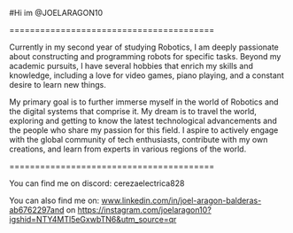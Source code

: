 #Hi im @JOELARAGON10

========================================

Currently in my second year of studying Robotics, I am deeply passionate about constructing and programming robots for specific tasks. Beyond my academic pursuits, I have several hobbies that enrich my skills and knowledge, including a love for video games, piano playing, and a constant desire to learn new things.

My primary goal is to further immerse myself in the world of Robotics and the digital systems that comprise it. My dream is to travel the world, exploring and getting to know the latest technological advancements and the people who share my passion for this field. I aspire to actively engage with the global community of tech enthusiasts, contribute with my own creations, and learn from experts in various regions of the world.

========================================

You can find me on discord: cerezaelectrica828

You can also find me on:  www.linkedin.com/in/joel-aragon-balderas-ab6762297and on https://instagram.com/joelaragon10?igshid=NTY4MTl5eGxwbTN6&utm_source=qr





<!---
JOELARAGON10/JOELARAGON10 is a ✨ special ✨ repository because its `README.md` (this file) appears on your GitHub profile.
You can click the Preview link to take a look at your changes.
--->
